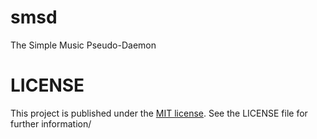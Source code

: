 # smsd

The Simple Music Pseudo-Daemon

# LICENSE

This project is published under the [MIT license](./LICENSE). See the LICENSE file for further information/
